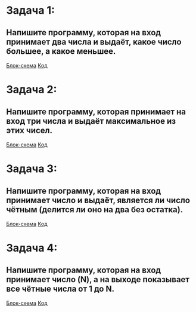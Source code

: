 # Задача 1: 
## Напишите программу, которая на вход принимает два числа и выдаёт, какое число большее, а какое меньшее.

[Блок-схема](https://github.com/nondusty1/Homework/blob/master/HW1/Task1/task1.drawio.png)
[Код](https://github.com/nondusty1/Homework/blob/master/HW1/Task1/Program.cs)

# Задача 2: 
## Напишите программу, которая принимает на вход три числа и выдаёт максимальное из этих чисел.

[Блок-схема]()
[Код]( )

# Задача 3: 
## Напишите программу, которая на вход принимает число и выдаёт, является ли число чётным (делится ли оно на два без остатка).

[Блок-схема]()
[Код]( )

# Задача 4: 
## Напишите программу, которая на вход принимает число (N), а на выходе показывает все чётные числа от 1 до N.

[Блок-схема]()
[Код]()
